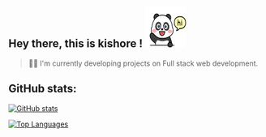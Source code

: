 ## Hey there, this is kishore ! <img src="image/header.gif" width="80" height="80">

> 🧑‍💻 I'm currently developing projects on Full stack web development.

## GitHub stats:

[![GitHub stats](https://github-readme-stats.vercel.app/api?username=gkrockz&theme=vue-dark&show_icons=true)](https://github.com/anuraghazra/github-readme-stats)

[![Top Languages](https://github-readme-stats.vercel.app/api/top-langs/?username=gkrockz&layout=compact&langs_count=6)](https://github.com/anuraghazra/github-readme-stats)